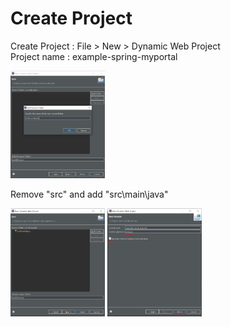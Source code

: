 # Create Project
Create Project : File > New > Dynamic Web Project
<br/>
Project name : example-spring-myportal

<div>
  <span width="30%">
    <img width="30%" src="images/create-project/createProject02.png" />
    <p>Remove "src" and add "src\main\java"</p>
  </span>
  <span width="30%">
    <img width="30%" src="images/create-project/createProject03.png" />
  </span>
  <span width="30%">
    <img width="30%" src="images/create-project/createProject04.png" />
  </span>
</div>
